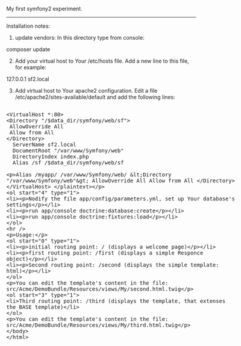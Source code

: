My first symfony2 experiment.

-----------
Installation notes:
1) update vendors: In this directory type from console:

composer update

2) Add your virtual host to Your /etc/hosts file. Add a new line to this file, for example:

127.0.0.1 sf2.local

3) Add virtual host to Your apache2 configuration. Edit a file /etc/apache2/sites-available/default and add the following lines:

<plaintext>
<VirtualHost *:80>
<Directory "/$data_dir/symfony/web/sf">
 AllowOverride All
 Allow from All
</Directory>
  ServerName sf2.local
  DocumentRoot "/var/www/Symfony/web"
  DirectoryIndex index.php
  Alias /sf /$data_dir/symfony/web/sf

  Alias /myapp/ /var/www/Symfony/web/
  <Directory "/var/www/Symfony/web">
   AllowOverride All
   Allow from All
  </Directory>
</VirtualHost>
</plaintext>

4) Nodify the file app/config/parameters.yml, set up Your database's settings

5) run
app/console doctrine:database:create

6) run 
app/console doctrine:fixtures:load

---------
Usage:

0) initial routing point: / (displays a welcome page)

1) first routing point: /first (displays a simple Responce object)

2) Second routing point: /second (displays the simple template: html)

You can edit the template's content in the file: src/Acme/DemoBundle/Resources/views/My/second.html.twig

3) Third routing point: /third (displays the template, that extenses the BASE template)

You can edit the template's content in the file: src/Acme/DemoBundle/Resources/views/My/third.html.twig


